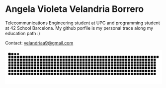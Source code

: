 # Angela Violeta Velandria Borrero

Telecommunications Engineering student at UPC and programming student at 42 School Barcelona. My github porfile is my personal trace along my education path :)

Contact: velandriaa9@gmail.com

![Snake animation](https://raw.githubusercontent.com/violetatatatatatatata/violetatatatatatatata/main/github-contribution-grid-snake.svg)
